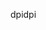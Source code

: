 <span data-ttu-id="00966-101">dpi</span><span class="sxs-lookup"><span data-stu-id="00966-101">dpi</span></span>